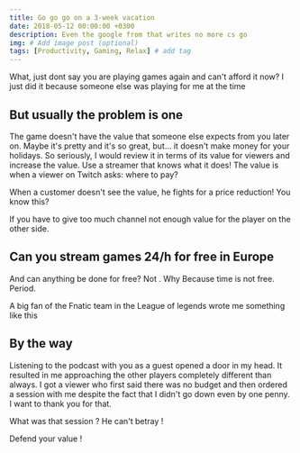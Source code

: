 ```yaml
---
title: Go go go on a 3-week vacation
date: 2018-05-12 00:00:00 +0300
description: Even the google from that writes no more cs go
img: # Add image post (optional)
tags: [Productivity, Gaming, Relax] # add tag
---
```



What, just dont say you are playing games again and can't afford it now?
I just did it because someone else was playing for me at the time 

## But usually the problem is one


The game doesn't have the value that someone else expects from you later on.
Maybe it's pretty and it's so great, but... it doesn't make money for your holidays.
So seriously, I would review it in terms of its value for viewers and increase the value.
Use a streamer that knows what it does!
The value is when a viewer on Twitch asks: where to pay?

When a customer doesn't see the value, he fights for a price reduction!
You know this?

If you have to give too much channel not enough value for the player on the other side. 

## Can you stream games 24/h for free in Europe 

And can anything be done for free? 
Not . 
Why
Because time is not free.
Period.

A big fan of the Fnatic team in the League of legends wrote me something like this

## By the way

Listening to the podcast with you as a guest opened a door in my head.
It resulted in me approaching the other players completely different than always.
I got a viewer who first said there was no budget and then ordered a session with me despite the fact that I didn't go down even by one penny. I want to thank you for that.

What was that session ? He can't betray !

Defend your value !
